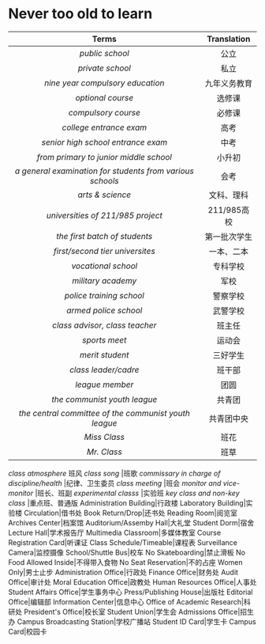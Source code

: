 # Never too old to learn

Terms|Translation
:---:|:---:
_public school_ |公立
_private school_  |私立
_nine year compulsory education_ |九年义务教育
_optional course_ |选修课
_compulsory course_ |必修课
_college entrance exam_ |高考
_senior high school entrance exam_ |中考
_from primary to junior middle school_ |小升初
_a general examination for students from various schools_ |会考
_arts & science_ |文科、理科
_universities of 211/985 project_ |211/985高校
_the first batch of students_ |第一批次学生
_first/second tier universites_ |一本、二本
_vocational school_ |专科学校
_military academy_ |军校
_police training school_ |警察学校
_armed police school_ |武警学校
_class advisor, class teacher_ |班主任
_sports meet_ |运动会
_merit student_ |三好学生
_class leader/cadre_ |班干部
_league member_ |团圆
_the communist youth league_ |共青团
_the central committee of the communist youth league_ |共青团中央
_Miss Class_ |班花
_Mr. Class_ |班草
_class atmosphere_ 班风
_class song_ |班歌
_commissary in charge of discipline/health_ |纪律、卫生委员
_class meeting_ |班会
_monitor and vice-monitor_ |班长、班副
_experimental classs_ |实验班
_key class and non-key class_ |重点班、普通版
Administration Building|行政楼
Laboratory Building|实验楼
Circulation|借书处
Book Return/Drop|还书处
Reading Room|阅览室
Archives Center|档案馆
Auditorium/Assemby Hall|大礼堂
Student Dorm|宿舍
Lecture Hall|学术报告厅
Multimedia Classroom|多媒体教室
Course Registration Card|听课证
Class Schedule/Timeable|课程表
Surveillance Camera|监控摄像
School/Shuttle Bus|校车
No Skateboarding|禁止滑板
No Food Allowed Inside|不得带入食物
No Seat Reservation|不的占座
Women Only|男士止步
Administration Office|行政处
Finance Office|财务处
Audit Office|审计处
Moral Education Office|政教处
Human Resources Office|人事处
Student Affairs Office|学生事务中心
Press/Publishing House|出版社
Editorial Office|编辑部
Information Center|信息中心
Office of Academic Research|科研处
President's Office|校长室
Student Union|学生会
Admissions Office|招生办
Campus Broadcasting Station|学校广播站
Student ID Card|学生卡
Campus Card|校园卡




